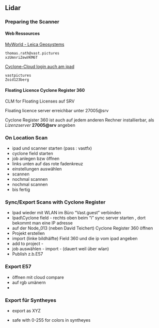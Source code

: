 ## Lidar 

### Preparing the Scanner

#### Web Ressources 

[MyWorld - Leica Geosystems
](https://myworld.leica-geosystems.com/irj/portal)

    thomas.rath@vast.pictures  
    xzUmnriZewVKM6T

  


[Cyclone-Cloud login auch am ipad
](https://portal.cyclone-cloud.com/login)

    vastpictures
    Zoid123berg


#### Floating Licence Cyclone Register 360
  
CLM for Floating Licenses auf SRV

Floating licence server erreichbar unter 27005@srv

  

Cyclone Register 360 ist auch auf jedem anderen Rechner installierbar, als *Lizenzserver* **27005@srv** angeben







### On Location Scan
-   ipad und scanner starten (pass : vastfx)    
-   cyclone field starten    
-   job anlegen bzw öffnen    
-   links unten auf das rote fadenkreuz    
-   einstellungen auswählen    
-   scannen    
-   nochmal scannen    
-   nochmal scannen    
-   bis fertig




### Sync/Export Scans with Cyclone Register

-   Ipad wieder mit WLAN im Büro “Vast.guest” verbinden    
-   Ipad\Cyclone field - rechts oben beim “i” sync server starten , dort bekommt man eine IP adresse    
-   auf der Node_013 (neben David Teichert) Cyclone Register 360 öffnen    
-   Projekt erstellen    
-   import (linke bildhälfte) Field 360 und die ip vom ipad angeben 
-   add to project -
-    job auswählen - import - (dauert weil über wlan)
-   Publish z.b.E57






### Export E57 
- öffnen mit cloud compare
- auf rgb umänern
- 

### Export für Syntheyes
+ export as XYZ
- safe with 0-255 for colors in syntheyes



